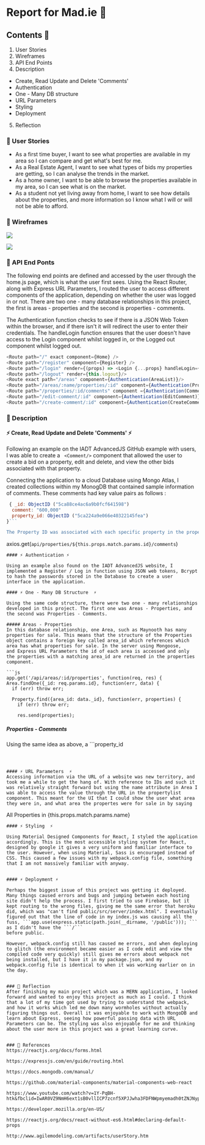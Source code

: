 # Report for Mad.ie 📓

## Contents 🍩
1. User Stories
2. Wireframes
3. API End Points
4. Description
  - Create, Read Update and Delete 'Comments'
  - Authentication
  - One - Many DB structure
  - URL Parameters
  - Styling
  - Deployment
5. Reflection



### 🌈 User Stories

- As  a first time buyer, I want to see what properties are available in my area so I can compare and get what's best for me.
- As a Real Estate Agent, I want to see what types of bids my properties are getting, so I can analyse the trends in the market.
- As a home owner, I want to be able to browse the properties available in my area, so I can see what is on the market.
- As a student not yet living away from home, I want to see how details about the properties, and more information so I know what I will or will not be able to afford.

### 🌈 Wireframes

![](images/Wireframe_01.png)

![](images/Wireframe_02.png)

### 🌈 API End Ponts

The following end points are defined and accessed by the user through the home.js page, which is what the user first sees. Using the React Router, along with Express URL Parameters, I routed the user to access different components of the application, depending on whether the user was logged in or not.
There are two one - many database relationships in this project, the first is areas - properties and the second is properties - comments.

The Authentication function checks to see if there is a JSON Web Token within the browser, and if there isn't it will redirect the user to enter their credentials. The handleLogin function ensures that the user doesn't have access to the Login component whilst logged in, or the Logged out component whilst logged out.

```js
<Route path="/" exact component={Home} />
<Route path="/register" component={Register} />
<Route path="/login" render={(props) => <Login {...props} handleLogin={this.login} />} />
<Route path="/logout" render={this.logout}/>
<Route exact path="/areas" component={Authentication(AreaList)}/>
<Route path="/areas/:name/properties/:id" component={Authentication(PropertyList)}/>
<Route path="/properties/:id/comments" component ={Authentication(CommentList)} />
<Route path="/edit-comment/:id" component={Authentication(EditComment)}/>
<Route path="/create-comment/:id" component={Authentication(CreateComment)}/>

```



### 🌈 Description

#### ⚡️ Create, Read Update and Delete 'Comments' ⚡️

Following an example on the IADT AdvancedJS GitHub example  with users, I was able to create a ``` <Comment/>``` component that allowed the user to create a bid on a property, edit and delete, and view the other bids associated with that property.

Connecting the application to a cloud Database using Mongo Atlas, I created collections within my MonogDB that contained sample information of comments.
These comments had key value pairs as follows :
```js
 { _id: ObjectID ("5ca88ce4ac6a9b0fcf641598")
  comment: "600,000"
  property_id: ObjectID ("5ca224a9e066e40322145fea")
}```

The Property ID was associated with each specific property in the property list, behaving as a foreign key in the comment component. It was accessed through Express URL Parameters, in the axios request that populates the comment list.
```
  axios.get(`api/properties/${this.props.match.params.id}/comments`)
  ```
#### ⚡️ Authentication ⚡️

Using an example also found on the IADT AdvancedJS website, I implemented a Register / Log in function using JSON web tokens, Bcrypt to hash the passwords stored in the Database to create a user interface in the application.

#### ⚡️ One - Many DB Structure  ⚡️

Using the same code structure, there were two one - many relationships developed in this project. The first one was Areas - Properties, and the second was Properties - Comments.

##### Areas - Properties
In this database relationship, one Area, such as Maynooth has many properties for sale. This means that the structure of the Properties object contains a foreign key called area_id which references which area has what properties for sale. In the server using Mongoose,
and Express URL Parameters the id of each area is accessed and only the properties with a matching area_id are returned in the properties component.

```js
  app.get('/api/areas/:id/properties', function(req, res) {
  Area.findOne({_id: req.params.id}, function(err, data) {
    if (err) throw err;

    Property.find({area_id: data._id}, function(err, properties) {
      if (err) throw err;

      res.send(properties);
```

##### Properties - Comments
Using the same idea as above, a ```property_id
``` commment was injected into the JSON data for comment, acting as a foreign key and creating a one - many relationship with the help of Express' Parameters.



#### ⚡️ URL Parameters  ⚡️
Accessing information via the URL of a website was new territory, and took me a while to get the hang of. With reference to IDs and such it was relatively straight forward but using the name attribute in Area I was able to access the value through the URL in the propertylist component. This meant for the UI that I could show the user what area they were in, and what area the propertes were for sale in by saying
```
 All Properties in {this.props.match.params.name}
```
#### ⚡️ Styling  ⚡️

Using Material Designed Components for React, I styled the application accordingly. This is the most accessible styling system for React, designed by google it gives a very uniform and familiar interface to the user. However, when using Material, Sass is encouraged instead of CSS. This caused a few issues with my webpack.config file, something that I am not massively familiar with anyway.


#### ⚡️ Deployment ⚡️

Perhaps the biggest issue of this project was getting it deployed. Many things caused errors and bugs and jumping between each hosting site didn't help the process. I first tried to use Firebase, but it kept routing to the wrong files, giving me the same error that heroku did, which was "can't find public/src/server/index.html". I eventually figured out that the line of code in my index.js was causing all the fuss, ```app.use(express.static(path.join(__dirname, '/public'))); ``` as I didn't have the ```/```
before public.

However, webpack.config still has caused me errors, and when deploying to glitch (the environment became easier as I code edit and view the compiled code very quickly) still gives me errors about webpack not being installed, but I have it in my package.json, and my webpack.config file is identical to when it was working earlier on in the day.


### 🌈 Reflection
After finishing my main project which was a MERN application, I looked forward and wanted to enjoy this project as much as I could. I think that a lot of my time got used by trying to understand the webpack, and how it works which led me down many wormholes without actually figuring things out. Overall it was enjoyable to work with MongoDB and learn about Express, seeing how powerful passing data with URL Parameters can be. The styling was also enjoyable for me and thinking about the user more in this project was a great learning curve.


### 🌈 References
https://reactjs.org/docs/forms.html

https://expressjs.com/en/guide/routing.html

https://docs.mongodb.com/manual/

https://github.com/material-components/material-components-web-react

https://www.youtube.com/watch?v=1Y-PqBH-htk&fbclid=IwAR0VZ9NmH6ext1sB0vllICP7zcnf5XPJJwha3FDFNWpmyemadh0tZNJNypk&app=desktop

https://developer.mozilla.org/en-US/

https://reactjs.org/docs/react-without-es6.html#declaring-default-props

http://www.agilemodeling.com/artifacts/userStory.htm
